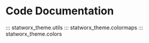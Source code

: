 # Code Documentation

<!-- TODO: This file should be split up into subsections -->

::: statworx_theme.utils
::: statworx_theme.colormaps
::: statworx_theme.colors

